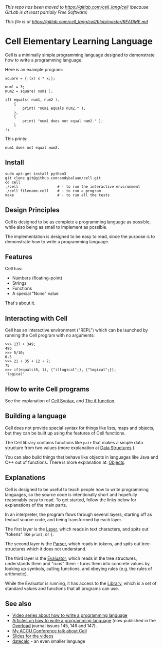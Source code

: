 *This repo has been moved to https://gitlab.com/cell_lang/cell (because GitLab is at least partially Free Software)*

*This file is at https://gitlab.com/cell_lang/cell/blob/master/README.md*

# Cell Elementary Learning Language

Cell is a minimally simple programming language designed to demonstrate how to
write a programming language.

Here is an example program:

<!-- include "examples/example1.cell" -->
```
square = {:(x) x * x;};

num1 = 3;
num2 = square( num1 );

if( equals( num1, num2 ),
    {
        print( "num1 equals num2." );
    },
    {
        print( "num1 does not equal num2." );
    }
);
```
<!-- end_include -->

This prints:

<!-- include "examples/example1.output.txt" -->
```
num1 does not equal num2.
```
<!-- end_include -->

## Install

```
sudo apt-get install python3
git clone git@github.com:andybalaam/cell.git
cd cell
./cell                  # - to run the interactive environment
./cell filename.cell    # - to run a program
make                    # - to run all the tests
```

## Design Principles

Cell is designed to be as complete a programming language as possible, while
also being as small to implement as possible.

The implementation is designed to be easy to read, since the purpose is to
demonstrate how to write a programming language.

## Features

Cell has:

* Numbers (floating-point)
* Strings
* Functions
* A special "None" value

That's about it.

## Interacting with Cell

Cell has an interactive environment ("REPL") which can be launched by running
the Cell program with no arguments:

<!-- include "examples/www.cellsession" -->
```
>>> 137 + 349;
486
>>> 5/10;
0.5
>>> 21 + 35 + 12 + 7;
75
>>> if(equals(0, 1), {"illogical";}, {"logical";});
'logical'
```
<!-- end_include -->

## How to write Cell programs

See the explanation of [Cell Syntax](syntax.md), and [The if function](if.md).

## Building a language

Cell does not provide special syntax for things like lists, maps and
objects, but they can be built up using the features of Cell functions.

The Cell library contains functions like `pair` that makes a simple data
structure from two values (more explanation at
[Data Structures](data_structures.md) ).

You can also build things that behave like objects in languages like Java and
C++ out of functions.  There is more explanation at: [Objects](objects.md).

## Explanations

Cell is designed to be useful to teach people how to write programming
languages, so the source code is intentionally short and hopefully reasonably
easy to read.  To get started, follow the links below for explanations of the
main parts.

In an interpreter, the program flows through several layers, starting off as
textual source code, and being transformed by each layer.

The first layer is the [Lexer](lexing.md), which reads in text characters, and
spits out "tokens" like `print`, or `{`.

The second layer is the [Parser](parsing.md), which reads in tokens, and spits
out tree-structures which it does not understand.

The third layer is the [Evaluator](evaluation.md), which reads in the tree
structures, understands them and "runs" them - turns them into concrete values
by looking up symbols, calling functions, and obeying rules (e.g. the rules of
arithmetic).

While the Evaluator is running, it has access to the [Library](library.md),
which is a set of standard values and functions that all programs can use.

## See also

* [Video series about how to write a programming language](https://www.youtube.com/watch?v=TG0qRDrUPpA&list=PLgyU3jNA6VjT3FW83eHqryNcqd6fsvdrv)
* [Articles on how to write a programming language](https://github.com/andybalaam/articles-how-to-write-a-programming-language/) (now published in the [Overload](https://accu.org/index.php/journals/c78/) journal issues 145, 146 and 147).
* [My ACCU Conference talk about Cell](https://www.youtube.com/watch?v=82-XjMzKaC8)
* [Slides for the videos](https://github.com/andybalaam/videos-writing-cell)
* [datecalc](https://github.com/andybalaam/datecalc) - an even smaller language
